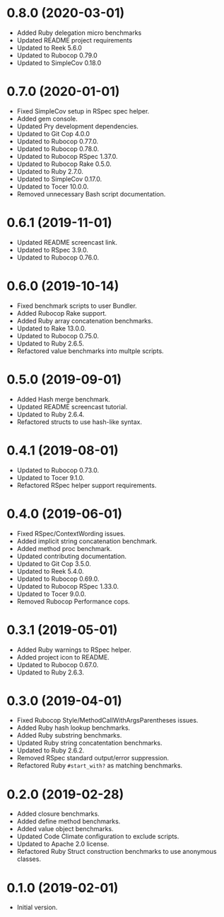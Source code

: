 # 0.8.0 (2020-03-01)

- Added Ruby delegation micro benchmarks
- Updated README project requirements
- Updated to Reek 5.6.0
- Updated to Rubocop 0.79.0
- Updated to SimpleCov 0.18.0

# 0.7.0 (2020-01-01)

- Fixed SimpleCov setup in RSpec spec helper.
- Added gem console.
- Updated Pry development dependencies.
- Updated to Git Cop 4.0.0
- Updated to Rubocop 0.77.0.
- Updated to Rubocop 0.78.0.
- Updated to Rubocop RSpec 1.37.0.
- Updated to Rubocop Rake 0.5.0.
- Updated to Ruby 2.7.0.
- Updated to SimpleCov 0.17.0.
- Updated to Tocer 10.0.0.
- Removed unnecessary Bash script documentation.

# 0.6.1 (2019-11-01)

- Updated README screencast link.
- Updated to RSpec 3.9.0.
- Updated to Rubocop 0.76.0.

# 0.6.0 (2019-10-14)

- Fixed benchmark scripts to user Bundler.
- Added Rubocop Rake support.
- Added Ruby array concatenation benchmarks.
- Updated to Rake 13.0.0.
- Updated to Rubocop 0.75.0.
- Updated to Ruby 2.6.5.
- Refactored value benchmarks into multple scripts.

# 0.5.0 (2019-09-01)

- Added Hash merge benchmark.
- Updated README screencast tutorial.
- Updated to Ruby 2.6.4.
- Refactored structs to use hash-like syntax.

# 0.4.1 (2019-08-01)

- Updated to Rubocop 0.73.0.
- Updated to Tocer 9.1.0.
- Refactored RSpec helper support requirements.

# 0.4.0 (2019-06-01)

- Fixed RSpec/ContextWording issues.
- Added implicit string concatenation benchmark.
- Added method proc benchmark.
- Updated contributing documentation.
- Updated to Git Cop 3.5.0.
- Updated to Reek 5.4.0.
- Updated to Rubocop 0.69.0.
- Updated to Rubocop RSpec 1.33.0.
- Updated to Tocer 9.0.0.
- Removed Rubocop Performance cops.

# 0.3.1 (2019-05-01)

- Added Ruby warnings to RSpec helper.
- Added project icon to README.
- Updated to Rubocop 0.67.0.
- Updated to Ruby 2.6.3.

# 0.3.0 (2019-04-01)

- Fixed Rubocop Style/MethodCallWithArgsParentheses issues.
- Added Ruby hash lookup benchmarks.
- Added Ruby substring benchmarks.
- Updated Ruby string concatentation benchmarks.
- Updated to Ruby 2.6.2.
- Removed RSpec standard output/error suppression.
- Refactored Ruby `#start_with?` as matching benchmarks.

# 0.2.0 (2019-02-28)

- Added closure benchmarks.
- Added define method benchmarks.
- Added value object benchmarks.
- Updated Code Climate configuration to exclude scripts.
- Updated to Apache 2.0 license.
- Refactored Ruby Struct construction benchmarks to use anonymous classes.

# 0.1.0 (2019-02-01)

- Initial version.
